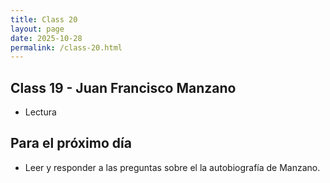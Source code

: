 ```yaml
---
title: Class 20
layout: page
date: 2025-10-28
permalink: /class-20.html
---
```

## Class 19 - Juan Francisco Manzano

- Lectura 

## Para el próximo día
- Leer y responder a las preguntas sobre el la autobiografía de Manzano. 
